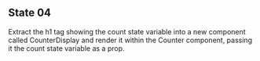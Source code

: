 ## State 04

Extract the h1 tag showing the count state variable into a new component called CounterDisplay and render it within the Counter component, passing it the count state variable as a prop.
